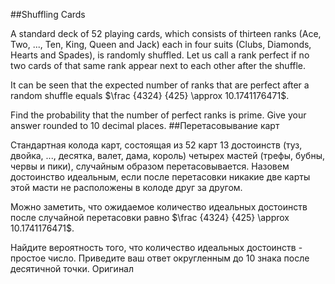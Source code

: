 ##Shuffling Cards

A standard deck of 52 playing cards, which consists of thirteen ranks (Ace, Two, ..., Ten, King, Queen and Jack) each in four suits (Clubs, Diamonds, Hearts and Spades), is randomly shuffled.  Let us call a rank perfect if no two cards of that same rank appear next to each other after the shuffle.

It can be seen that the expected number of ranks that are perfect after a random shuffle equals $\frac {4324} {425} \approx 10.1741176471$.

Find the probability that the number of perfect ranks is prime. Give your answer rounded to 10 decimal places.
##Перетасовывание карт

Стандартная колода карт, состоящая из 52 карт 13 достоинств (туз, двойка, ..., десятка, валет, дама, король) четырех мастей (трефы, бубны, червы и пики), случайным образом перетасовывается. Назовем достоинство идеальным, если после перетасовки никакие две карты этой масти не расположены в колоде друг за другом.

Можно заметить, что ожидаемое количество идеальных достоинств после случайной перетасовки равно $\frac {4324} {425} \approx 10.1741176471$.

Найдите вероятность того, что количество идеальных достоинств - простое число. Приведите ваш ответ округленным до 10 знака после десятичной точки.
Оригинал
